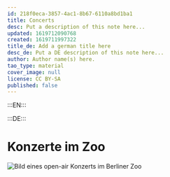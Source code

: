 ```yaml
---
id: 218f0eca-3857-4ac1-8b67-6110a8bd1ba1
title: Concerts
desc: Put a description of this note here...
updated: 1619712090768
created: 1619711997322
title_de: Add a german title here
desc_de: Put a DE description of this note here...
author: Author name(s) here.
tao_type: material
cover_image: null
license: CC BY-SA
published: false
---
```


:::EN:::


:::DE:::

# Konzerte im Zoo

![Bild eines open-air Konzerts im Berliner Zoo](/images/cmw/concert-1915.jpg)